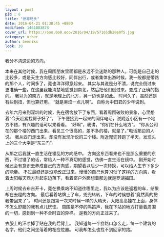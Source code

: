 ```yaml
---
layout : post
pid : 6
title: "世界尽头"
date: 2016-04-21 01:38:45 +0800
modified: 1461083878
cover_url: https://ooo.0o0.ooo/2016/04/19/57165db20e0f5.jpg
category: other
author: benniks
look: 30
---
```


我分不清这边的方向。

本来在其他时候，我在周围朋友里面都是永远不会迷路的那种人。可能是自己走的比较多，或是天生方向感比较好，同伴出行，或者集体出游时候，我一般都是带路的那个人，时间多了，竟也洋洋得意起来。
其实与其说是分不清，说完全倒过来更准确一些，在这里我能清楚地感觉到南北，然后把他们倒过来，变成了正确的指向。
我以为的南方，就是地理上的北方，另一边也是如此。
时间久了，虽然还是有些别扭，但也算好用。
“就是麻烦一点儿啊”。
自称为中田君的少年说到。

去年六月来到深圳的时候，先在宿舍放下了东西，看着周围破败的景象，心里想着“今天赶紧找房子好了”。
下午便接到一起来的同伴电话，说附近小区有一个地方不错，有兴趣的话可以来看看。
“好啊”，我讲，“你们在什么地方”。
“你从公司在的那个楼的西门出来，看见三个很高的，差不多的楼，就是了。”电话那边的人说。
我从西门走出来，却没有发现所说的三个楼。附近兜兜转跑了半天，发现头上的三个大字是“东三门”。

从那之后我就一直生活在错乱的方向感中。
方向这东西看来也不是那么重要的东西，不过错了的话，常给人一种不真切的感觉，仿佛一直生活在镜中。
刚开始时候还会有意识去养成自己的方向感，期望着以后少一次转换，可以给人生节下多少的能量。
不过最终还是没能改正过来，慢慢的自己也算习惯了这样的方向感，看着太阳每天西方升起东边落下，看着窗户外面想着那边就是罗湖福田。

上周时候去布吉开卡，竟在换乘站不知道往哪里走，我以为应该是返程的车，结果却在去程的方向。
最后看着站牌上了车，兜兜转转，下车的时候想着“竟然真的把我带回来了”。
时间还是跟第一次来时候一样的大晴天，太阳高高挂在上面，身体不怎么舒服的我有点儿恍惚。
周围是不停的鸣笛声，我在下站的地方打量着周围的一切，感到到一种不合时宜的异样。
是我的方向正过来了。

衣服上的汗凉掉了贴在我的后背上。
我知道每一个岔路口怎么走，每一个建筑的名字，他们之间坐落着的相应位置。
可我却怎么也找不到回家的路。



